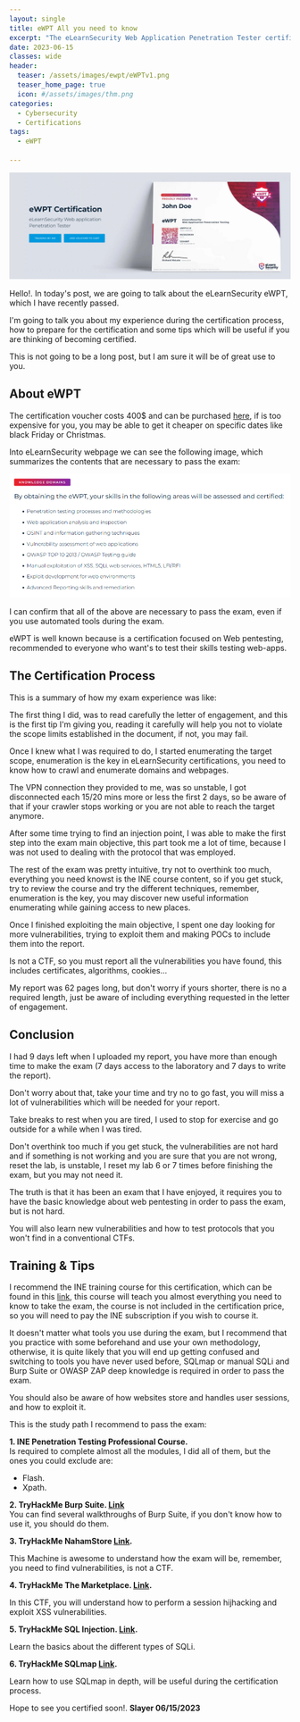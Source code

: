 ```yaml
---
layout: single
title: eWPT All you need to know
excerpt: "The eLearnSecurity Web Application Penetration Tester certification assesses a cyber security professional’s web application penetration testing skills. The exam is a skills-based test that requires candidates to perform a real-world web app pentesting simulation."
date: 2023-06-15
classes: wide
header:
  teaser: /assets/images/ewpt/eWPTv1.png
  teaser_home_page: true
  icon: #/assets/images/thm.png
categories:
  - Cybersecurity
  - Certifications
tags:
  - eWPT
  
---
```


![](/assets/images/ewpt/banner.png)

Hello!. In today's post, we are going to talk about the eLearnSecurity eWPT, which I have recently passed. 

I'm going to talk you about my experience during the certification process, how to prepare for the certification and some tips which will be useful if you are thinking of becoming certified.

This is not going to be a long post, but I am sure it will be of great use to you. 


## About eWPT

The certification voucher costs 400$ and can be purchased [here](https://elearnsecurity.com/?post_type=product&p=10897), if is too expensive for you, you may be able to get it cheaper on specific dates like black Friday or Christmas.

Into eLearnSecurity webpage we can see the following image, which summarizes the contents that are necessary to pass the exam:

![](/assets/images/ewpt/skills.png)

I can confirm that all of the above are necessary to pass the exam, even if you use automated tools during the exam.

eWPT is well known because is a certification focused on Web pentesting, recommended to everyone who want's to test their skills testing web-apps.

## The Certification Process

This is a summary of how my exam experience was like:

The first thing I did, was to read carefully the letter of engagement, and this is the first tip I'm giving you, reading it carefully will help you not to violate the scope limits established in the document, if not, you may fail.

Once I knew what I was required to do, I started enumerating the target scope, enumeration is the key in eLearnSecurity certifications, you need to know how to crawl and enumerate domains and webpages.

The VPN connection they provided to me, was so unstable, I got disconnected each 15/20 mins more or less the first 2 days, so be aware of that if your crawler stops working or you are not able to reach the target anymore.

After some time trying to find an injection point, I was able to make the first step into the exam main objective, this part took me a lot of time, because I was not used to dealing with the protocol that was employed.

The rest of the exam was pretty intuitive, try not to overthink too much, everything you need knowst is the INE course content, so if you get stuck, try to review the course and try the different techniques, remember, enumeration is the key, you may discover new useful information enumerating while gaining access to new places.

Once I finished exploiting the main objective, I spent one day looking for more vulnerabilities, trying to exploit them and making POCs to include them into the report.

Is not a CTF, so you must report all the vulnerabilities you have found, this includes certificates, algorithms, cookies...

My report was 62 pages long, but don't worry if yours shorter, there is no a required length, just be aware of including everything requested in the letter of engagement. 

## Conclusion

I had 9 days left when I uploaded my report, you have more than enough time to make the exam (7 days access to the laboratory and 7 days to write the report).

Don't worry about that, take your time and try no to go fast, you will miss a lot of vulnerabilities which will be needed for your report.

Take breaks to rest when you are tired, I used to stop for exercise and go outside for a while when I was tired.

Don't overthink too much if you get stuck, the vulnerabilities are not hard and if something is not working and you are sure that you are not wrong, reset the lab, is unstable, I reset my lab 6 or 7 times before finishing the exam, but you may not need it.

The truth is that it has been an exam that I have enjoyed, it requires you to have the basic knowledge about web pentesting in order to pass the exam, but is not hard.

You will also learn new vulnerabilities and how to test protocols that you won't find in a conventional CTFs.

## Training & Tips

I recommend the INE training course for this certification, which can be found in this [link](https://my.ine.com/CyberSecurity/learning-paths/50d07b7c-1224-4bda-a57b-3954e189bfc1/web-application-penetration-testing-professional), this course will teach you almost everything you need to know to take the exam, the course is not included in the certification price, so you will need to pay the INE subscription if you wish to course it.

It doesn't matter what tools you use during the exam, but I recommend that you practice with some beforehand and use your own methodology, otherwise, it is quite likely that you will end up getting confused and switching to tools you have never used before, SQLmap or manual SQLi and Burp Suite or OWASP ZAP deep knowledge is required in order to pass the exam.

You should also be aware of how websites store and handles user sessions, and how to exploit it.

This is the study path I recommend to pass the exam:

**1. INE Penetration Testing Professional Course.**
  <br>Is required to complete almost all the modules, I did all of them, but the ones you could exclude are:
  * Flash.
  * Xpath.

**2. TryHackMe Burp Suite. [Link](https://tryhackme.com/room/burpsuiterepeater)**
  <br>You can find several walkthroughs of Burp Suite, if you don't know how to use it, you should do them.

**3. TryHackMe NahamStore [Link](https://tryhackme.com/room/nahamstore).**

This Machine is awesome to understand how the exam will be, remember, you need to find vulnerabilities, is not a CTF.

**4. TryHackMe The Marketplace. [Link](https://tryhackme.com/room/marketplace).**

In this CTF, you will understand how to perform a session hijhacking and exploit XSS vulnerabilities.

**5. TryHackMe SQL Injection. [Link](https://tryhackme.com/room/sqlinjectionlm).**

Learn the basics about the different types of SQLi.

**6. TryHackMe SQLmap [Link](https://tryhackme.com/room/sqlmap).**

Learn how to use SQLmap in depth, will be useful during the certification process.

Hope to see you certified soon!. **Slayer 06/15/2023**